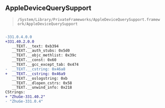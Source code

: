 ## AppleDeviceQuerySupport

> `/System/Library/PrivateFrameworks/AppleDeviceQuerySupport.framework/AppleDeviceQuerySupport`

```diff

-331.0.4.0.0
+331.40.2.0.0
   __TEXT.__text: 0xb394
   __TEXT.__auth_stubs: 0x5d0
   __TEXT.__objc_methlist: 0x39c
   __TEXT.__const: 0x60
   __TEXT.__gcc_except_tab: 0x474
-  __TEXT.__cstring: 0x46a8
+  __TEXT.__cstring: 0x46a9
   __TEXT.__oslogstring: 0xb
   __TEXT.__dlopen_cstrs: 0x58
   __TEXT.__unwind_info: 0x218
CStrings:
+ "ZhuGe-331.40.2"
- "ZhuGe-331.0.4"

```
